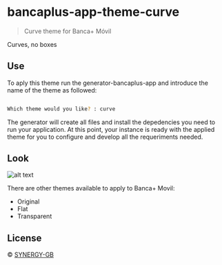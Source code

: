 # bancaplus-app-theme-curve

> Curve theme for Banca+ Móvil

Curves, no boxes

## Use
To aply this theme run the generator-bancaplus-app and introduce the name of the theme as followed:

```bash

Which theme would you like? : curve
```

The generator will create all files and install the depedencies you need to run your application. At this point, your instance is ready with the applied theme for you to configure and develop all the requeriments needed.

## Look

![alt text](http://blog.synergy-gb.com/assets/img/temas/tema3_curve.png)


There are other themes available to apply to Banca+ Movil:
* Original
* Flat
* Transparent


## License

 © [SYNERGY-GB]()
